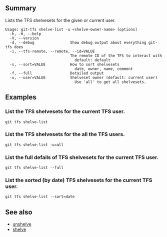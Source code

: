 ## Summary

Lists the TFS shelvesets for the given or current user.

    Usage: git-tfs shelve-list -u <shelve-owner-name> [options]
      -h, -H, --help
      -V, --version
      -d, --debug                Show debug output about everything git-tfs does
      -i, --tfs-remote, --remote, --id=VALUE
                                 The remote ID of the TFS to interact with
                                   default: default
      -s, --sort=VALUE           How to sort shelvesets
                                   date, owner, name, comment
      -f, --full                 Detailed output
      -u, --user=VALUE           Shelveset owner (default: current user)
                                   Use 'all' to get all shelvesets.

## Examples

### List the TFS shelvesets for the current TFS user.

`git tfs shelve-list`

### List the TFS shelvesets for the all the TFS users.

`git tfs shelve-list -u=all`

### List the full defails of TFS shelvesets for the current TFS user.

`git tfs shelve-list --full`

### List the sorted (by date) TFS shelvesets for the current TFS user.

`git tfs shelve-list --sort=date`

## See also

* [unshelve](unshelve.md)
* [shelve](shelve.md)

